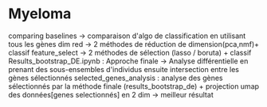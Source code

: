# Myeloma
comparing baselines -> comparaison d'algo de classification en utilisant tous les gènes
dim red -> 2 méthodes de réduction de dimension(pca,nmf)+ classif 
feature_select -> 2 méthodes de sélection (lasso / boruta) + classif
Results_bootstrap_DE.ipynb : Approche finale -> Analyse différentielle en prenant des sous-ensembles d'individus ensuite intersection entre les gènes sélectionnés 
selected_genes_analysis : analyse des gènes sélectionnés par la méthode finale (results_bootstrap_de) + projection umap des données[genes selectionnés] en 2 dim -> meilleur résultat
